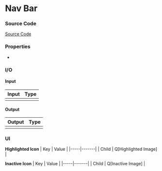 # Nav Bar
### Source Code
[Source Code](https://i.pinimg.com/originals/18/53/87/185387f0fea238da58c48efe41093347.jpg)

### Properties
* 

### I/O
#### Input
| Input | Type |
|-----|-------|
| |     |


#### Output
| Output | Type |
|-----|-------|
|  |      |

### UI

**Highlighted Icon**
| Key | Value |
|-----|-------|
| Child  | Q[Highlighted Image]    |

**Inactive Icon**
| Key | Value |
|-----|-------|
| Child  |   Q[Inactive Image]    |